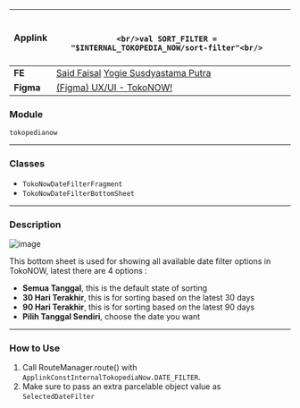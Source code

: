 <!--left header table-->
| **Applink** | <br/><br/>```<br/>val SORT_FILTER = "$INTERNAL_TOKOPEDIA_NOW/sort-filter"<br/>```<br/><br/> |  |
| --- | --- | --- |
| **FE** | [Said Faisal](https://tokopedia.atlassian.net/wiki/people/5e25eee0ee264b0e745862c3?ref=confluence) [Yogie Susdyastama Putra](https://tokopedia.atlassian.net/wiki/people/5c6bf2e6f1a05835f933bf30?ref=confluence)  |  |
| **Figma** | [(Figma) UX/UI - TokoNOW!](https://www.figma.com/file/ywlnYgKxnz7AYYtPDhTs9T/UX%2FUI---TokoNOW!-%5BPilot-Release---July%5D?node-id=3441%3A13051)  |  |

### **Module**

`tokopedianow`



---

### **Classes**

- `TokoNowDateFilterFragment`
- `TokoNowDateFilterBottomSheet`



---

### **Description**

![image](https://docs-android.tokopedia.net/images/docs/tokopedianow/tokopedia_now_date_filter_bottom_sheet.png)

This bottom sheet is used for showing all available date filter options in TokoNOW, latest there are 4 options :

- **Semua Tanggal**, this is the default state of sorting
- **30 Hari Terakhir**, this is for sorting based on the latest 30 days
- **90 Hari Terakhir**, this is for sorting based on the latest 90 days
- **Pilih Tanggal Sendiri**, choose the date you want



---

### **How to Use**

1. Call RouteManager.route() with `ApplinkConstInternalTokopediaNow.DATE_FILTER`.
2. Make sure to pass an extra parcelable object value as `SelectedDateFilter`

